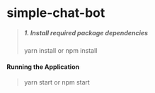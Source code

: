 # simple-chat-bot

>##### 1. Install required package dependencies
> yarn install
or
> npm install

#### Running the Application
> yarn start
or
> npm start
